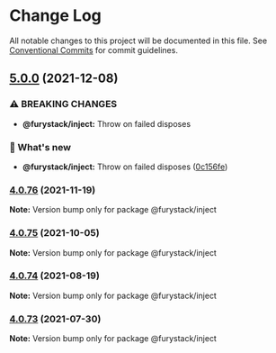 # Change Log

All notable changes to this project will be documented in this file.
See [Conventional Commits](https://conventionalcommits.org) for commit guidelines.

## [5.0.0](https://github.com/furystack/furystack/compare/@furystack/inject@4.0.76...@furystack/inject@5.0.0) (2021-12-08)


### ⚠ BREAKING CHANGES

* **@furystack/inject:** Throw on failed disposes

### 🚀 What's new

* **@furystack/inject:** Throw on failed disposes ([0c156fe](https://github.com/furystack/furystack/commit/0c156fe6e0dad34057fcae88e3c4a055429fae7c))




### [4.0.76](https://github.com/furystack/furystack/compare/@furystack/inject@4.0.75...@furystack/inject@4.0.76) (2021-11-19)

**Note:** Version bump only for package @furystack/inject






### [4.0.75](https://github.com/furystack/furystack/compare/@furystack/inject@4.0.74...@furystack/inject@4.0.75) (2021-10-05)

**Note:** Version bump only for package @furystack/inject






### [4.0.74](https://github.com/furystack/furystack/compare/@furystack/inject@4.0.44...@furystack/inject@4.0.74) (2021-08-19)

**Note:** Version bump only for package @furystack/inject






### [4.0.73](https://github.com/furystack/furystack/compare/@furystack/inject@4.0.44...@furystack/inject@4.0.73) (2021-07-30)

**Note:** Version bump only for package @furystack/inject
